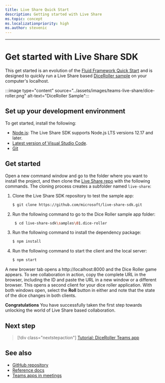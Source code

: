 ```yaml
---
title: Live Share Quick Start
description: Getting started with Live Share
ms.topic: concept
ms.localizationpriority: high
ms.author: stevenic
---
```

---

# Get started with Live Share SDK

This get started is an evolution of the [Fluid Framework Quick Start](https://fluidframework.com/docs/start/quick-start/) and is designed to quickly run a Live Share based [DiceRoller sample](https://github.com/microsoft/live-share-sdk/tree/main/samples/01.dice-roller) on your computer's localhost.

:::image type="content" source="../assets/images/teams-live-share/dice-roller.png" alt-text="DiceRoller Sample":::

## Set up your development environment

To get started, install the following:

* [Node.js](https://nodejs.org/en/download): The Live Share SDK supports Node.js LTS versions 12.17 and later.
* [Latest version of Visual Studio Code](https://code.visualstudio.com/).
* [Git](https://git-scm.com/downloads)

## Get started

Open a new command window and go to the folder where you want to install the project, and then clone the
[Live Share repo](https://github.com/microsoft/live-share-sdk) with the following commands. The cloning process
creates a subfolder named `live-share`:

1. Clone the Live Share SDK repository to test the sample app:

    ```bash
    $ git clone https://github.com/microsoft/live-share-sdk.git
    ```

1. Run the following command to go to the Dice Roller sample app folder:

   ```bash
    $ cd live-share-sdk\samples\01.dice-roller
   ```

1. Run the following command to install the dependency package:

    ```bash
    $ npm install
    ```

1. Run the following command to start the client and the local server:

   ```bash
   $ npm start
   ```

A new browser tab opens a http://localhost:8000 and the Dice Roller game appears. To see collaboration in
action, copy the complete URL in the browser, including the ID and paste the URL in a new window or a different browser. This opens a second client for your dice roller application. With both windows open, select the **Roll** button in either and note that the state of the dice changes in both clients.

**Congratulations** You have successfully taken the first step towards unlocking the world of Live Share based collaboration.

## Next step

> [!div class="nextstepaction"]
> [Tutorial: DiceRoller Teams app](teams-live-share-tutorial.md)

## See also

* [GitHub repository](https://github.com/microsoft/live-share-sdk)
* [Reference docs](https://aka.ms/livesharedocs)
* [Teams apps in meetings](teams-apps-in-meetings.md)
